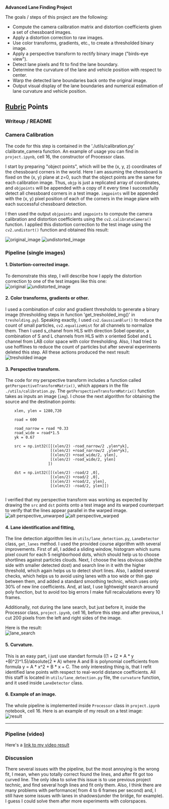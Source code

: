 **Advanced Lane Finding Project**

The goals / steps of this project are the following:

* Compute the camera calibration matrix and distortion coefficients given a set of chessboard images.
* Apply a distortion correction to raw images.
* Use color transforms, gradients, etc., to create a thresholded binary image.
* Apply a perspective transform to rectify binary image ("birds-eye view").
* Detect lane pixels and fit to find the lane boundary.
* Determine the curvature of the lane and vehicle position with respect to center.
* Warp the detected lane boundaries back onto the original image.
* Output visual display of the lane boundaries and numerical estimation of lane curvature and vehicle position.

[//]: # (Image References)
[video1]: ./project_video.mp4 "Video"
[orginal]: ./images/calibration.jpg
[undistorted]: ./images/calibration_undist.jpg
[orginal2]: ./images/original.jpg
[undistorted2]: ./images/undistorted.jpg
[tresholding]: ./images/tresholding.jpg
[perspective_unwarped]: ./images/perspective_unwarped.jpg
[perspective_warped]: ./images/perspective_warped.jpg
[lane_search]: ./images/lane_search.jpg
[result]: ./images/result.jpg

## [Rubric](https://review.udacity.com/#!/rubrics/571/view) Points


### Writeup / README

### Camera Calibration

The code for this step is contained in the './utils/calibration.py' clalibrate_camera function. An example of usage you can find in `project.ipynb`, cell 16, the constructor of Processor class. 

I start by preparing "object points", which will be the (x, y, z) coordinates of the chessboard corners in the world. Here I am assuming the chessboard is fixed on the (x, y) plane at z=0, such that the object points are the same for each calibration image.  Thus, `objp` is just a replicated array of coordinates, and `objpoints` will be appended with a copy of it every time I successfully detect all chessboard corners in a test image.  `imgpoints` will be appended with the (x, y) pixel position of each of the corners in the image plane with each successful chessboard detection.  

I then used the output `objpoints` and `imgpoints` to compute the camera calibration and distortion coefficients using the `cv2.calibrateCamera()` function.  I applied this distortion correction to the test image using the `cv2.undistort()` function and obtained this result: 

![original_image][orginal]
![undistorted_image][undistorted]

### Pipeline (single images)

#### 1. Distortion-corrected image.

To demonstrate this step, I will describe how I apply the distortion correction to one of the test images like this one:
<br>
![original][orginal2]
![undistorted_image][undistorted2]

#### 2. Color transforms, gradients or other.

I used a combination of color and gradient thresholds to generate a binary image (thresholding steps in function 'get_tresholded_img()' in `tresholding.py`). 
Speaking exactly, I used `cv2.GaussianBlur()` to reduce the count of small particles, `cv2.equalizeHist` for all channels to normalize them. Then I used s_chanel from HLS with direction Sobel operator, a combination of S and L channels from HLS with x oriented Sobel and L channel from LAB color space with color thresholding. Also, I had tried to use hofflines to reduce the count of particles but after several experiments deleted this step. 
All these actions produced the next result:
![tresholded image][tresholding]

#### 3. Perspective transform.

The code for my perspective transform includes a function called `getPerspectiveTransformMatrix()`, which appears in the file `./utils/calibration.py`.  The `getPerspectiveTransformMatrix()` function takes as inputs an image (`img`).  I chose the next algorithm for obtaining the source and the destination points:

```
    xlen, ylen = 1280,720

    road = 600

    road_narrow = road *0.33
    road_wide = road*1.5
    yk = 0.67

    src = np.int32([[(xlen/2) -road_narrow/2 ,ylen*yk],
                    [(xlen/2) +road_narrow/2 ,ylen*yk],
                    [(xlen/2) +road_wide/2, ylen],
                    [(xlen/2) -road_wide/2, ylen]
                   ])
    
    dst = np.int32([[(xlen/2) -road/2 ,0],
                    [(xlen/2) +road/2 ,0],
                    [(xlen/2) +road/2, ylen],
                    [(xlen/2) -road/2, ylen]])
    
```

I verified that my perspective transform was working as expected by drawing the `src` and `dst` points onto a test image and its warped counterpart to verify that the lines appear parallel in the warped image.
<br>
![alt perspective_unwarped][perspective_unwarped]
![alt perspective_warped][perspective_warped]


#### 4. Lane identification and fitting,

The line detection algorithm lies in `utils/lane_detection.py`, `LaneDetector` class, `get_lanes` method. I used the provided course algorithm with several improvements. First of all, I added a sliding window, histogram which sums pixel count for each 5 neighborhood dots, which should help us to choose shortlines against particles clouds. Next, I choose the less obvious side(the side with smaller detected dost) and search line in it with the higher threshold, which again helps us to detect short lines.
Also, I added several checks, which helps us to avoid using lanes with a too wide or thin gap between them, and added a standard smoothing technic, which uses only 30% of new line coefficients. 
And, at last, I use lightweight search around poly function, but to avoid too big errors I make full recalculations every 10 frames.

Additionally, not during the lane search, but just before it, inside the Processor class, `project.ipynb`, cell 16, before this step and after previous, I cut 200 pixels from the left and right sides of the image. 

Here is the result:
<br>
![lane_search][lane_search]

#### 5. Curvature.
This is an easy part, i just use standart formula ((1 + (2 * A * y +B)^2)^1.5)/absolute(2 * A) where A and B is polynomial coefficients from formula y = A * x^2 + B * x + C. The only interesting thing is, that I refit identified lane points with respect to real-world distance coefficients.
All this staff is located in `utils/lane_detection.py` file, the `curvature` function, and it used inside `LaneDetector` class.

#### 6. Example of an image.

The whole pipeline is implemented inside `Processor` class in `project.ipynb` notebook, cell 16.  Here is an example of my result on a test image:
<br>
![result][result]

---

### Pipeline (video)


Here's a [link to my video result](./project_video_out.mp4)

### Discussion

There several issues with the pipeline, but the most annoying is the wrong fit, I mean, when you totally correct found the lines, and after fit got too curved line. The only idea to solve this issue is to use previous project technic, and find several hogh lines and fit only them. Also, I think there are many problems with performance( from 4 to 6 frames per second) and, I still have some issues with lanes in shadows(under the bridge, for example). I guess I could solve them after more experiments with colorspaces.